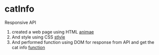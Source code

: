 # catInfo
Responsive API
1. created a web page using HTML [animae](./index.html)
2. And style using CSS [stlyle](./css/styles.css)
3. And performed function using DOM for response from API and get the cat info [function](./js/script.js)

